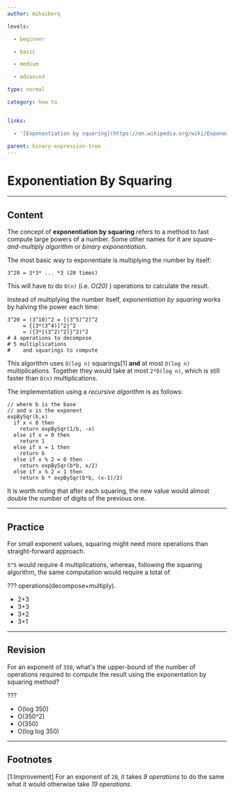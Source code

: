 ```yaml
---
author: mihaiberq

levels:

  - beginner

  - basic

  - medium

  - advanced

type: normal

category: how to


links:

  - '[Exponentiation by squaring](https://en.wikipedia.org/wiki/Exponentiation_by_squaring){website}'

parent: binary-expression-tree
---
```


# Exponentiation By Squaring

---
## Content

The concept of **exponentiation by squaring** refers to a method to fast compute large powers of a number. Some other names for it are *square-and-multiply algorithm* or *binary exponentiation*.

The most basic way to exponentiate is multiplying the number by itself:
```
3^20 = 3*3* ... *3 (20 times)
```
This will have to do `O(n)` (i.e. *O(20)* ) operations to calculate the result.

Instead of multiplying the number itself, *exponentiation by squaring* works by halving the power each time:
```
3^20 = (3^10)^2 = [(3^5)^2]^2
     = {[3*(3^4)]^2}^2
     = ({3*[(3^2)^2]}^2)^2
# 4 operations to decompose
# 5 multiplications
#    and squarings to compute
```
This algorithm uses `O(log n)` squarings[1] **and** at most `O(log n)` multiplications. Together they would take at most `2*O(log n)`, which is still faster than `O(n)` multiplications.

The implementation using a *recursive algorithm* is as follows:
```
// where b is the base
// and x is the exponent
expBySqr(b,x)
  if x < 0 then
    return expBySqr(1/b, -x)
  else if x = 0 then
    return 1
  else if x = 1 then
    return b
  else if x % 2 = 0 then
    return expBySqr(b*b, x/2)
  else if x % 2 = 1 then
    return b * expBySqr(b*b, (x-1)/2)
```


It is worth noting that after each squaring, the new value would almost double the number of digits of the previous one.

---
## Practice

For small exponent values, squaring might need more operations than straight-forward approach.

`5^5` would require 4 multiplications, whereas, following the squaring algorithm, the same computation would require a total of

??? operations(decompose+multiply).

* 2+3
* 3+3
* 3+2
* 3+1

---
## Revision

For an exponent of `350`, what's the upper-bound of the number of operations required to compute the result using the exponentation by squaring method?

???

* O(log 350)
* O(350^2)
* O(350)
* O(log log 350)

---
## Footnotes
[1:Improvement]
For an exponent of `20`, it takes *9 operations* to do the same what it would otherwise take *19 operations*.
